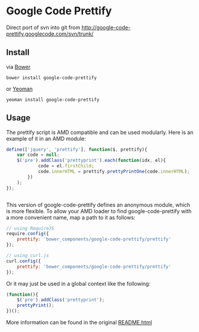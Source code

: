 # Google Code Prettify

Direct port of svn into git from http://google-code-prettify.googlecode.com/svn/trunk/

## Install

via [Bower](http://twitter.github.com/bower/)

	bower install google-code-prettify

or [Yeoman](http://yeoman.io/)

	yeoman install google-code-prettify


## Usage

The prettify script is AMD compatible and can be used modularly. Here is an example of it in an AMD module:

```javascript
define(['jquery', 'prettify'], function($, prettify){
	var code = null;
	$('pre').addClass('prettyprint').each(function(idx, el){
			code = el.firstChild;
			code.innerHTML = prettify.prettyPrintOne(code.innerHTML);
		})
	);
});



```

This version of google-code-prettify defines an anonymous module, which is more flexible.  To allow your AMD loader to find google-code-prettify with a more convenient name, map a path to it as follows:

```js
// using RequireJS
require.config({
	prettify: 'bower_components/google-code-prettify/prettify'
});

// using curl.js
curl.config({
	prettify: 'bower_components/google-code-prettify/prettify'
});
```

Or it may just be used in a global context like the following:

```javascript
(function(){
	$('pre').addClass('prettyprint');
	prettyPrint();
})();
```

More information can be found in the original [README.html](http://google-code-prettify.googlecode.com/svn/trunk/README.html)